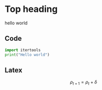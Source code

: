# Top heading

hello world

## Code
```python
import itertools
print("Hello world")
```

## Latex
$$ \rho_{t+1} = \rho_{t} + \delta $$

